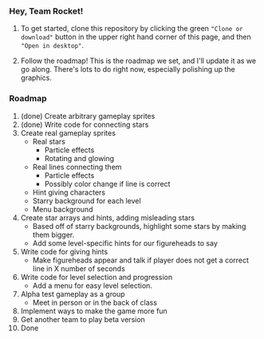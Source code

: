 ### Hey, Team Rocket!
1. To get started, clone this repository by clicking the green `"Clone or download"` button in the upper right hand corner of this page, and then `"Open in desktop"`.

2. Follow the roadmap! This is the roadmap we set, and I'll update it as we go along. There's lots to do right now, especially polishing up the graphics.

### Roadmap
1. (done) Create arbitrary gameplay sprites
2. (done) Write code for connecting stars
3. Create real gameplay sprites
	* Real stars
		* Particle effects
		* Rotating and glowing
	* Real lines connecting them
		* Particle effects
		* Possibly color change if line is correct
	* Hint giving characters
	* Starry background for each level
	* Menu background
4. Create star arrays and hints, adding misleading stars
	* Based off of starry backgrounds, highlight some stars 	by making them bigger.
	* Add some level-specific hints for our figureheads to 	say
5. Write code for giving hints
	* Make figureheads appear and talk if player does not 	get a correct line in X number of seconds
6. Write code for level selection and progression
	* Add a menu for easy level selection.
7. Alpha test gameplay as a group
	* Meet in person or in the back of class
8. Implement ways to make the game more fun
9. Get another team to play beta version
10. Done